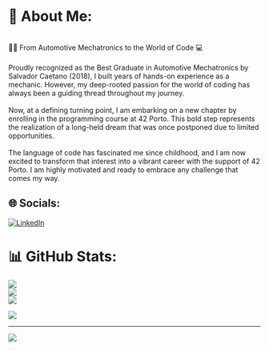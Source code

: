 # 💫 About Me:
<br>🚗🔧 From Automotive Mechatronics to the World of Code 💻<br><br>Proudly recognized as the Best Graduate in Automotive Mechatronics by Salvador Caetano (2018), I built years of hands-on experience as a mechanic. However, my deep-rooted passion for the world of coding has always been a guiding thread throughout my journey.<br><br>Now, at a defining turning point, I am embarking on a new chapter by enrolling in the programming course at 42 Porto. This bold step represents the realization of a long-held dream that was once postponed due to limited opportunities.<br><br>The language of code has fascinated me since childhood, and I am now excited to transform that interest into a vibrant career with the support of 42 Porto. I am highly motivated and ready to embrace any challenge that comes my way.


## 🌐 Socials:
[![LinkedIn](https://img.shields.io/badge/LinkedIn-%230077B5.svg?logo=linkedin&logoColor=white)](https://linkedin.com/in/rafaelskd) 
# 📊 GitHub Stats:
![](https://github-readme-stats.vercel.app/api?username=RafaelSKD&theme=dark&hide_border=false&include_all_commits=false&count_private=false)<br/>
![](https://github-readme-streak-stats.herokuapp.com/?user=RafaelSKD&theme=dark&hide_border=false)<br/>
![](https://github-readme-stats.vercel.app/api/top-langs/?username=RafaelSKD&theme=dark&hide_border=false&include_all_commits=false&count_private=false&layout=compact)


![](https://quotes-github-readme.vercel.app/api?type=horizontal&theme=dark)

---
[![](https://visitcount.itsvg.in/api?id=RafaelSKD&icon=0&color=0)](https://visitcount.itsvg.in)

<!-- Proudly created with GPRM ( https://gprm.itsvg.in ) -->
